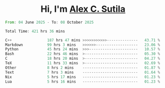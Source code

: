 <h1 align="center">Hi, I'm <a href="https://github.com/alexsutila" target="blank">Alex C. Sutila</a></h1>

<!--START_SECTION:waka-->

```rust
From: 04 June 2025 - To: 08 October 2025

Total Time: 421 hrs 36 mins

C++                187 hrs 47 mins >>>>>>>>>>>--------------   43.71 %
Markdown           99 hrs 3 mins   >>>>>>-------------------   23.06 %
Python             45 hrs 24 mins  >>>----------------------   10.57 %
Bash               22 hrs 46 mins  >------------------------   05.30 %
C                  18 hrs 20 mins  >------------------------   04.27 %
TeX                11 hrs 33 mins  >------------------------   02.69 %
Other              8 hrs 2 mins    -------------------------   01.87 %
Text               7 hrs 3 mins    -------------------------   01.64 %
Nix                5 hrs 17 mins   -------------------------   01.23 %
Lua                5 hrs 16 mins   -------------------------   01.23 %
```

<!--END_SECTION:waka-->
